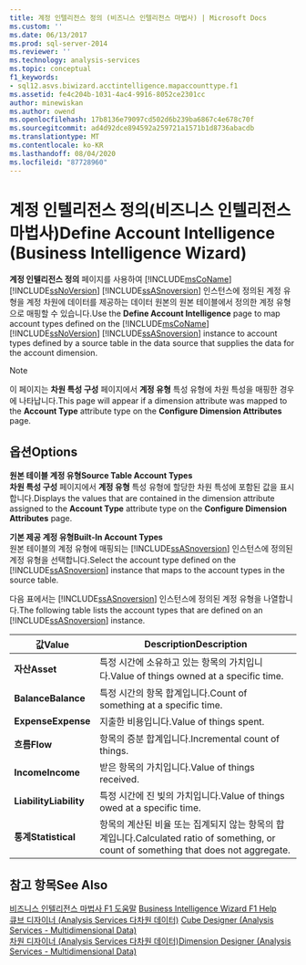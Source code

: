 ```yaml
---
title: 계정 인텔리전스 정의 (비즈니스 인텔리전스 마법사) | Microsoft Docs
ms.custom: ''
ms.date: 06/13/2017
ms.prod: sql-server-2014
ms.reviewer: ''
ms.technology: analysis-services
ms.topic: conceptual
f1_keywords:
- sql12.asvs.biwizard.acctintelligence.mapaccounttype.f1
ms.assetid: fe4c204b-1031-4ac4-9916-8052ce2301cc
author: minewiskan
ms.author: owend
ms.openlocfilehash: 17b8136e79097cd502d6b239ba6867c4e678c70f
ms.sourcegitcommit: ad4d92dce894592a259721a1571b1d8736abacdb
ms.translationtype: MT
ms.contentlocale: ko-KR
ms.lasthandoff: 08/04/2020
ms.locfileid: "87728960"
---
```

# <a name="define-account-intelligence-business-intelligence-wizard"></a><span data-ttu-id="a6a11-102">계정 인텔리전스 정의(비즈니스 인텔리전스 마법사)</span><span class="sxs-lookup"><span data-stu-id="a6a11-102">Define Account Intelligence (Business Intelligence Wizard)</span></span>
  <span data-ttu-id="a6a11-103">**계정 인텔리전스 정의** 페이지를 사용하여 [!INCLUDE[msCoName](../includes/msconame-md.md)] [!INCLUDE[ssNoVersion](../includes/ssnoversion-md.md)] [!INCLUDE[ssASnoversion](../includes/ssasnoversion-md.md)] 인스턴스에 정의된 계정 유형을 계정 차원에 데이터를 제공하는 데이터 원본의 원본 테이블에서 정의한 계정 유형으로 매핑할 수 있습니다.</span><span class="sxs-lookup"><span data-stu-id="a6a11-103">Use the **Define Account Intelligence** page to map account types defined on the [!INCLUDE[msCoName](../includes/msconame-md.md)] [!INCLUDE[ssNoVersion](../includes/ssnoversion-md.md)] [!INCLUDE[ssASnoversion](../includes/ssasnoversion-md.md)] instance to account types defined by a source table in the data source that supplies the data for the account dimension.</span></span>  
  
> [!NOTE]  
>  <span data-ttu-id="a6a11-104"> 이 페이지는 **차원 특성 구성** 페이지에서 **계정 유형** 특성 유형에 차원 특성을 매핑한 경우에 나타납니다.</span><span class="sxs-lookup"><span data-stu-id="a6a11-104">This page will appear if a dimension attribute was mapped to the **Account Type** attribute type on the **Configure Dimension Attributes** page.</span></span>  
  
## <a name="options"></a><span data-ttu-id="a6a11-105">옵션</span><span class="sxs-lookup"><span data-stu-id="a6a11-105">Options</span></span>  
 <span data-ttu-id="a6a11-106">**원본 테이블 계정 유형**</span><span class="sxs-lookup"><span data-stu-id="a6a11-106">**Source Table Account Types**</span></span>  
 <span data-ttu-id="a6a11-107">**차원 특성 구성** 페이지에서 **계정 유형** 특성 유형에 할당한 차원 특성에 포함된 값을 표시합니다.</span><span class="sxs-lookup"><span data-stu-id="a6a11-107">Displays the values that are contained in the dimension attribute assigned to the **Account Type** attribute type on the **Configure Dimension Attributes** page.</span></span>  
  
 <span data-ttu-id="a6a11-108">**기본 제공 계정 유형**</span><span class="sxs-lookup"><span data-stu-id="a6a11-108">**Built-In Account Types**</span></span>  
 <span data-ttu-id="a6a11-109">원본 테이블의 계정 유형에 매핑되는 [!INCLUDE[ssASnoversion](../includes/ssasnoversion-md.md)] 인스턴스에 정의된 계정 유형을 선택합니다.</span><span class="sxs-lookup"><span data-stu-id="a6a11-109">Select the account type defined on the [!INCLUDE[ssASnoversion](../includes/ssasnoversion-md.md)] instance that maps to the account types in the source table.</span></span>  
  
 <span data-ttu-id="a6a11-110">다음 표에서는 [!INCLUDE[ssASnoversion](../includes/ssasnoversion-md.md)] 인스턴스에 정의된 계정 유형을 나열합니다.</span><span class="sxs-lookup"><span data-stu-id="a6a11-110">The following table lists the account types that are defined on an [!INCLUDE[ssASnoversion](../includes/ssasnoversion-md.md)] instance.</span></span>  
  
|<span data-ttu-id="a6a11-111">값</span><span class="sxs-lookup"><span data-stu-id="a6a11-111">Value</span></span>|<span data-ttu-id="a6a11-112">Description</span><span class="sxs-lookup"><span data-stu-id="a6a11-112">Description</span></span>|  
|-----------|-----------------|  
|<span data-ttu-id="a6a11-113">**자산**</span><span class="sxs-lookup"><span data-stu-id="a6a11-113">**Asset**</span></span>|<span data-ttu-id="a6a11-114">특정 시간에 소유하고 있는 항목의 가치입니다.</span><span class="sxs-lookup"><span data-stu-id="a6a11-114">Value of things owned at a specific time.</span></span>|  
|<span data-ttu-id="a6a11-115">**Balance**</span><span class="sxs-lookup"><span data-stu-id="a6a11-115">**Balance**</span></span>|<span data-ttu-id="a6a11-116">특정 시간의 항목 합계입니다.</span><span class="sxs-lookup"><span data-stu-id="a6a11-116">Count of something at a specific time.</span></span>|  
|<span data-ttu-id="a6a11-117">**Expense**</span><span class="sxs-lookup"><span data-stu-id="a6a11-117">**Expense**</span></span>|<span data-ttu-id="a6a11-118">지출한 비용입니다.</span><span class="sxs-lookup"><span data-stu-id="a6a11-118">Value of things spent.</span></span>|  
|<span data-ttu-id="a6a11-119">**흐름**</span><span class="sxs-lookup"><span data-stu-id="a6a11-119">**Flow**</span></span>|<span data-ttu-id="a6a11-120">항목의 증분 합계입니다.</span><span class="sxs-lookup"><span data-stu-id="a6a11-120">Incremental count of things.</span></span>|  
|<span data-ttu-id="a6a11-121">**Income**</span><span class="sxs-lookup"><span data-stu-id="a6a11-121">**Income**</span></span>|<span data-ttu-id="a6a11-122">받은 항목의 가치입니다.</span><span class="sxs-lookup"><span data-stu-id="a6a11-122">Value of things received.</span></span>|  
|<span data-ttu-id="a6a11-123">**Liability**</span><span class="sxs-lookup"><span data-stu-id="a6a11-123">**Liability**</span></span>|<span data-ttu-id="a6a11-124">특정 시간에 진 빚의 가치입니다.</span><span class="sxs-lookup"><span data-stu-id="a6a11-124">Value of things owed at a specific time.</span></span>|  
|<span data-ttu-id="a6a11-125">**통계**</span><span class="sxs-lookup"><span data-stu-id="a6a11-125">**Statistical**</span></span>|<span data-ttu-id="a6a11-126">항목의 계산된 비율 또는 집계되지 않는 항목의 합계입니다.</span><span class="sxs-lookup"><span data-stu-id="a6a11-126">Calculated ratio of something, or count of something that does not aggregate.</span></span>|  
  
## <a name="see-also"></a><span data-ttu-id="a6a11-127">참고 항목</span><span class="sxs-lookup"><span data-stu-id="a6a11-127">See Also</span></span>  
 <span data-ttu-id="a6a11-128">[비즈니스 인텔리전스 마법사 F1 도움말](business-intelligence-wizard-f1-help.md) </span><span class="sxs-lookup"><span data-stu-id="a6a11-128">[Business Intelligence Wizard F1 Help](business-intelligence-wizard-f1-help.md) </span></span>  
 <span data-ttu-id="a6a11-129">[큐브 디자이너 &#40;Analysis Services 다차원 데이터&#41;](cube-designer-analysis-services-multidimensional-data.md) </span><span class="sxs-lookup"><span data-stu-id="a6a11-129">[Cube Designer &#40;Analysis Services - Multidimensional Data&#41;](cube-designer-analysis-services-multidimensional-data.md) </span></span>  
 [<span data-ttu-id="a6a11-130">차원 디자이너 &#40;Analysis Services 다차원 데이터&#41;</span><span class="sxs-lookup"><span data-stu-id="a6a11-130">Dimension Designer &#40;Analysis Services - Multidimensional Data&#41;</span></span>](dimension-designer-analysis-services-multidimensional-data.md)  
  
  
